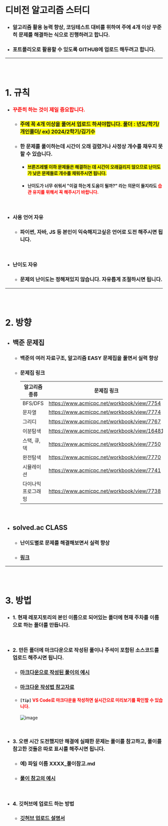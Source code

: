 # 디비전 알고리즘 스터디

- ### 알고리즘 활용 능력 향상, 코딩테스트 대비를 위하여 주에 4개 이상 꾸준히 문제를 해결하는 식으로 진행하려고 합니다.

- ### 포트폴리오로 활용할 수 있도록 GITHUB에 업로드 해두려고 합니다.

---
<br><br>

# 1. 규칙

- ### <span style="color: red;">꾸준히 하는 것이 제일 중요합니다.</span>
    - ### <span style="background-color: yellow;">주에 꼭 4개 이상을 풀어서 업로드 하셔야합니다. 풀더 : 년도/학기/개인풀더/ ex) 2024/2학기/김기수</span>

    - ### 한 문제를 풀이하는데 시간이 오래 걸렸거나 사정상 개수를 채우지 못할 수 있습니다.
        - #### <span style="background-color: yellow">브론즈레벨 이하 문제들은 해결하는 데 시간이 오래걸리지 않으므로 난이도가 낮은 문제들로 개수를 채워주시면 됩니다.</span>

        - #### 난이도가 너무 쉬워서 "이걸 하는게 도움이 될까?" 라는 의문이 들지라도 <span style="color: red;">습관 유지를 위해서 꼭 해주시기 바랍니다.</span>

<br>

- ### 사용 언어 자유
    - ### 파이썬, 자바, JS 등 본인이 익숙해지고싶은 언어로 도전 해주시면 됩니다.

<br>

- ### 난이도 자유
    - ### 문제의 난이도는 정해져있지 않습니다. 자유롭게 조절하시면 됩니다.

--- 
<br><br>

# 2. 방향

- ## 백준 문제집

    - ### 백준의 여러 자료구조, 알고리즘 EASY 문제집을 풀면서 실력 향상

    - ### 문제집 링크

        | 알고리즘 종류 | 문제집 링크  |
        | --- | ---|
        | BFS/DFS | https://www.acmicpc.net/workbook/view/7754 |
        | 문자열 | https://www.acmicpc.net/workbook/view/7774 |
        | 그리디 | https://www.acmicpc.net/workbook/view/7767 |
        | 이분탐색 | https://www.acmicpc.net/workbook/view/16481 |
        | 스택, 큐, 덱 | https://www.acmicpc.net/workbook/view/7750 |
        | 완전탐색 | https://www.acmicpc.net/workbook/view/7770 |
        | 시뮬레이션 | https://www.acmicpc.net/workbook/view/7741 |
        | 다이나믹 프로그래밍 | https://www.acmicpc.net/workbook/view/7738 |

<br>

- ## solved.ac CLASS

    - ### 난이도별로 문제를 해결해보면서 실력 향상

    - ### [링크](https://solved.ac/class)

---
<br><br>

# 3. 방법

- ### 1. 현재 레포지토리의 본인 이름으로 되어있는 폴더에 현재 주차를 이름으로 하는 폴더를 만듭니다.

<br>

- ### 2. 만든 폴더에 마크다운으로 작성된 풀이나 주석이 포함된 소스코드를 업로드 해주시면 됩니다.

    - ### [마크다운으로 작성된 풀이의 예시](https://github.com/Project-Division/DIV_Algorithm_Study/blob/main/1%ED%8C%80/%EA%B9%80%EA%B8%B0%EC%88%98/0%EC%A3%BC%EC%B0%A8/1018.md)

    - ### [마크다운 작성법 참고자료](https://www.heropy.dev/p/B74sNE)

    - #### `[Tip]` <span style="color: red">VS Code로 마크다운을 작성하면 실시간으로 미리보기를 확인할 수 있습니다.</span>
        ![image](https://github.com/Project-Division/DIV_Algorithm_Study/assets/68108664/0eb66c66-9abd-463e-9506-f2b0d98d678f)


<br>

- ### 3. 오랜 시간 도전했지만 해결에 실패한 문제는 풀이를 참고하고, 풀이를 참고한 것들은 따로 표시를 해주시면 됩니다.

    - ### 예) 파일 이름 XXXX_풀이참고.md
    - ### [풀이 참고의 예시](https://github.com/Project-Division/DIV_Algorithm_Study/blob/main/2024/1%ED%95%99%EA%B8%B0/1%ED%8C%80/%EA%B9%80%EA%B8%B0%EC%88%98/0%EC%A3%BC%EC%B0%A8/1074_%ED%92%80%EC%9D%B4%EC%B0%B8%EA%B3%A0.md)

<br>

- ### 4. 깃허브에 업로드 하는 방법

    - ### [깃허브 업로드 설명서](https://github.com/Project-Division/DIV_Algorithm_Study/blob/main/how_to_upload.md)
